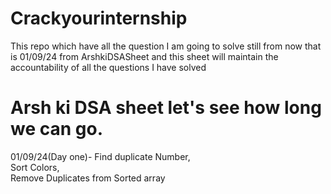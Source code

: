 # Crackyourinternship
This repo which have all the question I am going to solve still from now that is 01/09/24 from ArshkiDSASheet and this sheet will maintain the accountability of all the questions I have solved
# Arsh ki DSA sheet let's see how long we can go.
01/09/24(Day one)-
          Find duplicate Number,<br/>
          Sort Colors,<br/>
          Remove Duplicates from Sorted array
